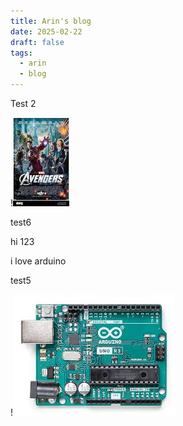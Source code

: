 ```yaml
---
title: Arin's blog
date: 2025-02-22
draft: false
tags:
  - arin
  - blog
---
```

Test 2

!![Image Description](/images/Avegers%202.png)


test6

hi 123

i love arduino


test5


!![Image Description](/images/test.png)

